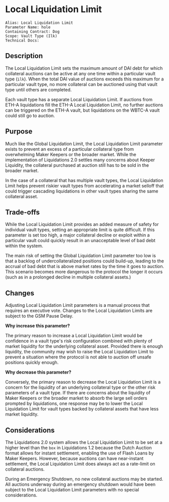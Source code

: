 # Local Liquidation Limit

```
Alias: Local Liquidation Limit
Parameter Name: hole
Containing Contract: Dog
Scope: Vault Type (Ilk)
Technical Docs:
```

## Description

The Local Liquidation Limit sets the maximum amount of DAI debt for which collateral auctions can be active at any one time within a particular vault type (`ilk`). When the total DAI value of auctions exceeds this maximum for a particular vault type, no more collateral can be auctioned using that vault type until others are completed.

Each vault type has a separate Local Liquidation Limit. If auctions from ETH-A liquidations fill the ETH-A Local Liquidation Limit, no further auctions can be triggered on the ETH-A vault, but liquidations on the WBTC-A vault could still go to auction.

## Purpose

Much like the Global Liquidation Limit, the Local Liquidation Limit parameter exists to prevent an excess of a particular collateral type from overwhelming Maker Keepers or the broader market. While the implementation of Liquidations 2.0 settles many concerns about Keeper Liquidity, the collateral purchased at auction still has to be sold in the broader market.

In the case of a collateral that has multiple vault types, the Local Liquidation Limit helps prevent riskier vault types from accelerating a market selloff that could trigger cascading liquidations in other vault types sharing the same collateral asset.

## Trade-offs

While the Local Liquidation Limit provides an added measure of safety for individual vault types, setting an appropriate limit is quite difficult. If this parameter is set too high, a major collateral decline or exploit within a particular vault could quickly result in an unacceptable level of bad debt within the system.

The main risk of setting the Global Liquidation Limit parameter too low is that a backlog of undercollateralized positions could build-up, leading to the accrual of bad debt that is above market rates by the time it goes to auction. This scenario becomes more dangerous to the protocol the longer it occurs (such as in a prolonged decline in multiple collateral assets.)

## Changes

Adjusting Local Liquidation Limit parameters is a manual process that requires an executive vote. Changes to the Local Liquidation Limits are subject to the GSM Pause Delay.

**Why increase this parameter?**

The primary reason to increase a Local Liquidation Limit would be confidence in a vault type's risk configuration combined with plenty of market liquidity for the underlying collateral asset. Provided there is enough liquidity, the community may wish to raise the Local Liquidation Limit to prevent a situation where the protocol is not able to auction off unsafe positions quickly enough.

**Why decrease this parameter?**

Conversely, the primary reason to decrease the Local Liquidation Limit is a concern for the liquidity of an underlying collateral type or the other risk parameters of a vault type. If there are concerns about the liquidity of Maker Keepers or the broader market to absorb the large sell orders prompted by liquidations, one response may be to lower the Local Liquidation Limit for vault types backed by collateral assets that have less market liquidity.

## Considerations

The Liquidations 2.0 system allows the Local Liquidation Limit to be set at a higher level than the `box` in Liquidations 1.2 because the Dutch Auction format allows for instant settlement, enabling the use of Flash Loans by Maker Keepers. However, because auctions can have near-instant settlement, the Local Liquidation Limit does always act as a rate-limit on collateral auctions.

During an Emergency Shutdown, no new collateral auctions may be started. All auctions underway during an emergency shutdown would have been subject to the Local Liquidation Limit parameters with no special considerations.
